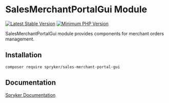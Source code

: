 # SalesMerchantPortalGui Module
[![Latest Stable Version](https://poser.pugx.org/spryker/sales-merchant-portal-gui/v/stable.svg)](https://packagist.org/packages/spryker/sales-merchant-portal-gui)
[![Minimum PHP Version](https://img.shields.io/badge/php-%3E%3D%208.0-8892BF.svg)](https://php.net/)

SalesMerchantPortalGui module provides components for merchant orders management.

## Installation

```
composer require spryker/sales-merchant-portal-gui
```

## Documentation

[Spryker Documentation](https://docs.spryker.com)
